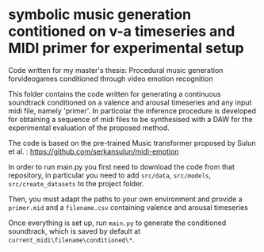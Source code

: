 # symbolic music generation contitioned on v-a timeseries and MIDI primer for experimental setup
Code written for my master's thesis: Procedural music generation forvideogames conditioned through video emotion recognition

This folder contains the code written for generating a continuous soundtrack conditioned on a valence and arousal timeseries and any input midi file, namely 'primer'.
In particolar the inference procedure is developed for obtaining a sequence of midi files to be synthesised with a DAW for the experimental evaluation of the proposed method.

The code is based on the pre-trained Music transformer proposed by Sulun et al. : https://github.com/serkansulun/midi-emotion

In order to run main.py you first need to download the code from that repository, in particular you need to add `src/data`, `src/models`, `src/create_datasets` to the project folder.

Then, you must adapt the paths to your own environment and provide a `primer.mid` and a `filename.csv` containing valence and arousal timeseries 

Once everything is set up, run `main.py` to generate the conditioned soundtrack, which is saved by default at `current_midi\filename\conditioned\*`.

